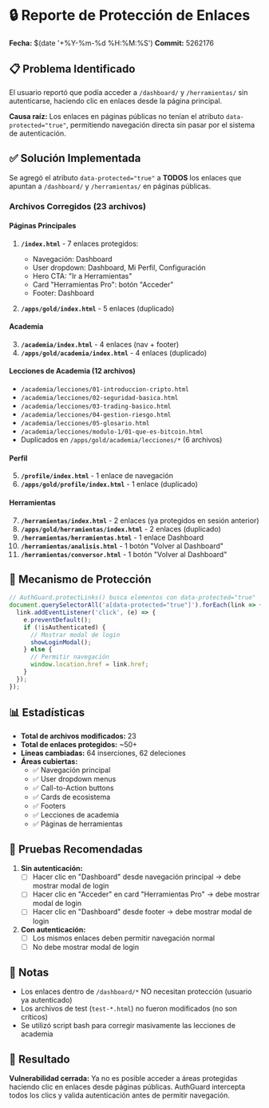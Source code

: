 # 🔒 Reporte de Protección de Enlaces

**Fecha:** $(date '+%Y-%m-%d %H:%M:%S')
**Commit:** 5262176

## 📋 Problema Identificado

El usuario reportó que podía acceder a `/dashboard/` y `/herramientas/` sin autenticarse, haciendo clic en enlaces desde la página principal.

**Causa raíz:** Los enlaces en páginas públicas no tenían el atributo `data-protected="true"`, permitiendo navegación directa sin pasar por el sistema de autenticación.

## ✅ Solución Implementada

Se agregó el atributo `data-protected="true"` a **TODOS** los enlaces que apuntan a `/dashboard/` y `/herramientas/` en páginas públicas.

### Archivos Corregidos (23 archivos)

#### Páginas Principales
1. **`/index.html`** - 7 enlaces protegidos:
   - Navegación: Dashboard
   - User dropdown: Dashboard, Mi Perfil, Configuración
   - Hero CTA: "Ir a Herramientas"
   - Card "Herramientas Pro": botón "Acceder"
   - Footer: Dashboard

2. **`/apps/gold/index.html`** - 5 enlaces (duplicado)

#### Academia
3. **`/academia/index.html`** - 4 enlaces (nav + footer)
4. **`/apps/gold/academia/index.html`** - 4 enlaces (duplicado)

#### Lecciones de Academia (12 archivos)
- `/academia/lecciones/01-introduccion-cripto.html`
- `/academia/lecciones/02-seguridad-basica.html`
- `/academia/lecciones/03-trading-basico.html`
- `/academia/lecciones/04-gestion-riesgo.html`
- `/academia/lecciones/05-glosario.html`
- `/academia/lecciones/modulo-1/01-que-es-bitcoin.html`
- Duplicados en `/apps/gold/academia/lecciones/*` (6 archivos)

#### Perfil
5. **`/profile/index.html`** - 1 enlace de navegación
6. **`/apps/gold/profile/index.html`** - 1 enlace (duplicado)

#### Herramientas
7. **`/herramientas/index.html`** - 2 enlaces (ya protegidos en sesión anterior)
8. **`/apps/gold/herramientas/index.html`** - 2 enlaces (duplicado)
9. **`/herramientas/herramientas.html`** - 1 enlace Dashboard
10. **`/herramientas/analisis.html`** - 1 botón "Volver al Dashboard"
11. **`/herramientas/conversor.html`** - 1 botón "Volver al Dashboard"

## 🔧 Mecanismo de Protección

```javascript
// AuthGuard.protectLinks() busca elementos con data-protected="true"
document.querySelectorAll('a[data-protected="true"]').forEach(link => {
  link.addEventListener('click', (e) => {
    e.preventDefault();
    if (!isAuthenticated) {
      // Mostrar modal de login
      showLoginModal();
    } else {
      // Permitir navegación
      window.location.href = link.href;
    }
  });
});
```

## 📊 Estadísticas

- **Total de archivos modificados:** 23
- **Total de enlaces protegidos:** ~50+
- **Líneas cambiadas:** 64 inserciones, 62 deleciones
- **Áreas cubiertas:** 
  - ✅ Navegación principal
  - ✅ User dropdown menus
  - ✅ Call-to-Action buttons
  - ✅ Cards de ecosistema
  - ✅ Footers
  - ✅ Lecciones de academia
  - ✅ Páginas de herramientas

## 🧪 Pruebas Recomendadas

1. **Sin autenticación:**
   - [ ] Hacer clic en "Dashboard" desde navegación principal → debe mostrar modal de login
   - [ ] Hacer clic en "Acceder" en card "Herramientas Pro" → debe mostrar modal de login
   - [ ] Hacer clic en "Dashboard" desde footer → debe mostrar modal de login

2. **Con autenticación:**
   - [ ] Los mismos enlaces deben permitir navegación normal
   - [ ] No debe mostrar modal de login

## 📝 Notas

- Los enlaces dentro de `/dashboard/*` NO necesitan protección (usuario ya autenticado)
- Los archivos de test (`test-*.html`) no fueron modificados (no son críticos)
- Se utilizó script bash para corregir masivamente las lecciones de academia

## 🎯 Resultado

**Vulnerabilidad cerrada:** Ya no es posible acceder a áreas protegidas haciendo clic en enlaces desde páginas públicas. AuthGuard intercepta todos los clics y valida autenticación antes de permitir navegación.
